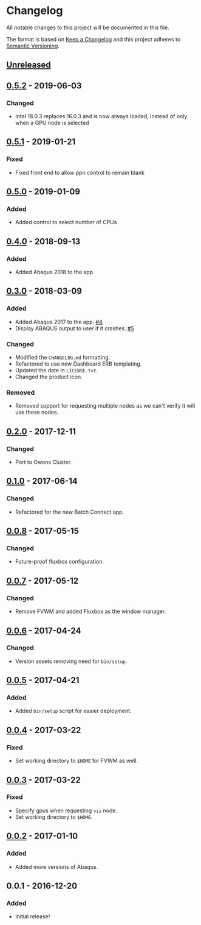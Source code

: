 # Changelog
All notable changes to this project will be documented in this file.

The format is based on [Keep a Changelog](http://keepachangelog.com/en/1.0.0/)
and this project adheres to [Semantic Versioning](http://semver.org/spec/v2.0.0.html).

## [Unreleased]
## [0.5.2] - 2019-06-03
### Changed
- Intel 18.0.3 replaces 16.0.3 and is now always loaded, instead of only when a GPU node is selected

## [0.5.1] - 2019-01-21
### Fixed
- Fixed front end to allow ppn control to remain blank

## [0.5.0] - 2019-01-09
### Added
- Added control to select number of CPUs

## [0.4.0] - 2018-09-13
### Added
- Added Abaqus 2018 to the app.

## [0.3.0] - 2018-03-09
### Added
- Added Abaqus 2017 to the app.
  [#4](https://github.com/OSC/bc_osc_abaqus/issues/4)
- Display ABAQUS output to user if it crashes.
  [#5](https://github.com/OSC/bc_osc_abaqus/issues/5)

### Changed
- Modified the `CHANGELOG.md` formatting.
- Refactored to use new Dashboard ERB templating.
- Updated the date in `LICENSE.txt`.
- Changed the product icon.

### Removed
- Removed support for requesting multiple nodes as we can't verify it will use
  these nodes.

## [0.2.0] - 2017-12-11
### Changed
- Port to Owens Cluster.

## [0.1.0] - 2017-06-14
### Changed
- Refactored for the new Batch Connect app.

## [0.0.8] - 2017-05-15
### Changed
- Future-proof fluxbox configuration.

## [0.0.7] - 2017-05-12
### Changed
- Remove FVWM and added Fluxbox as the window manager.

## [0.0.6] - 2017-04-24
### Changed
- Version assets removing need for `bin/setup`.

## [0.0.5] - 2017-04-21
### Added
- Added `bin/setup` script for easier deployment.

## [0.0.4] - 2017-03-22
### Fixed
- Set working directory to `$HOME` for FVWM as well.

## [0.0.3] - 2017-03-22
### Fixed
- Specify gpus when requesting `vis` node.
- Set working directory to `$HOME`.

## [0.0.2] - 2017-01-10
### Added
- Added more versions of Abaqus.

## 0.0.1 - 2016-12-20
### Added
- Initial release!

[Unreleased]: https://github.com/OSC/bc_osc_abaqus/compare/v0.5.2...HEAD
[0.5.2]: https://github.com/OSC/bc_osc_abaqus/compare/v0.5.1...v0.5.2
[0.5.1]: https://github.com/OSC/bc_osc_abaqus/compare/v0.5.0...v0.5.1
[0.5.0]: https://github.com/OSC/bc_osc_abaqus/compare/v0.4.0...v0.5.0
[0.4.0]: https://github.com/OSC/bc_osc_abaqus/compare/v0.3.0...v0.4.0
[0.3.0]: https://github.com/OSC/bc_osc_abaqus/compare/v0.2.0...v0.3.0
[0.2.0]: https://github.com/OSC/bc_osc_abaqus/compare/v0.1.0...v0.2.0
[0.1.0]: https://github.com/OSC/bc_osc_abaqus/compare/v0.0.8...v0.1.0
[0.0.8]: https://github.com/OSC/bc_osc_abaqus/compare/v0.0.7...v0.0.8
[0.0.7]: https://github.com/OSC/bc_osc_abaqus/compare/v0.0.6...v0.0.7
[0.0.6]: https://github.com/OSC/bc_osc_abaqus/compare/v0.0.5...v0.0.6
[0.0.5]: https://github.com/OSC/bc_osc_abaqus/compare/v0.0.4...v0.0.5
[0.0.4]: https://github.com/OSC/bc_osc_abaqus/compare/v0.0.3...v0.0.4
[0.0.3]: https://github.com/OSC/bc_osc_abaqus/compare/v0.0.2...v0.0.3
[0.0.2]: https://github.com/OSC/bc_osc_abaqus/compare/v0.0.1...v0.0.2
